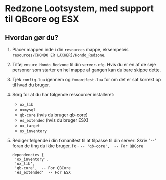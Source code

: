 # Redzone Lootsystem, med support til QBcore og ESX

## Hvordan gør du?

1. Placer mappen inde i din `resources` mappe, eksempelvis `resources/[HONDO ER LÆKKER]/Hondo_Redzone`.

2. Tilføj `ensure Hondo_Redzone` til din `server.cfg`. Hvis du er en af de seje personer som starter en hel mappe af gangen kan du bare skippe dette.

3. Tjek `config.lua` igennem og `fxmanifest.lua` for om det er sat korrekt op til hvad du bruger.

4. Sørg for at du har følgende ressourcer installeret:
   - `ox_lib`
   - `oxmysql`
   - `qb-core` (hvis du bruger qb-core)
   - `es_extended` (hvis du bruger ESX)
   - `ox_target`
   - `ox_inventory` 

6. Rediger følgende i din fxmanifest til at tilpasse til din server:
 Skriv "--" foran de ting du ikke bruger, fx - `-- 'qb-core',  -- For QBCore`
   ```
   dependencies {
    'ox_inventory',
    'ox_lib',
    'qb-core',  -- For QBCore
    'es_extended'  -- For ESX
